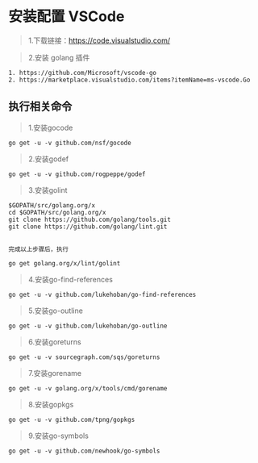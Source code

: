 # 安装配置 VSCode
> 1.下载链接：https://code.visualstudio.com/

> 2.安装 golang 插件 
>  
    1. https://github.com/Microsoft/vscode-go
    2. https://marketplace.visualstudio.com/items?itemName=ms-vscode.Go


## 执行相关命令

> 1.安装gocode  
>  
    go get -u -v github.com/nsf/gocode

> 2.安装godef
>  
    go get -u -v github.com/rogpeppe/godef

> 3.安装golint
>
    $GOPATH/src/golang.org/x
    cd $GOPATH/src/golang.org/x
    git clone https://github.com/golang/tools.git
    git clone https://github.com/golang/lint.git


    完成以上步骤后，执行

    go get golang.org/x/lint/golint

> 4.安装go-find-references
> 
    go get -u -v github.com/lukehoban/go-find-references

    
> 5.安装go-outline
> 
    go get -u -v github.com/lukehoban/go-outline

> 6.安装goreturns
> 
    go get -u -v sourcegraph.com/sqs/goreturns

> 7.安装gorename
> 
    go get -u -v golang.org/x/tools/cmd/gorename
    
> 8.安装gopkgs
> 
    go get -u -v github.com/tpng/gopkgs

> 9.安装go-symbols
> 
    go get -u -v github.com/newhook/go-symbols









